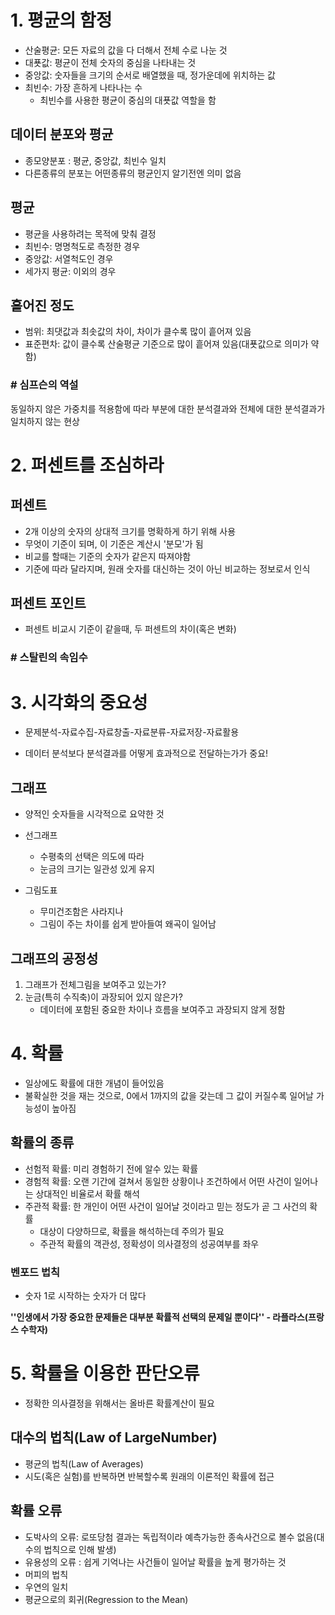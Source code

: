 # 1. 평균의 함정

- 산술평균: 모든 자료의 값을 다 더해서 전체 수로 나눈 것
- 대푯값: 평균이 전체 숫자의 중심을 나타내는 것
- 중앙값: 숫자들을 크기의 순서로 배열했을 때, 정가운데에 위치하는 값
- 최빈수: 가장 흔하게 나타나는 수
  - 최빈수를 사용한 평균이 중심의 대푯값 역할을 함

## 데이터 분포와 평균

- 종모양분포 : 평균, 중앙값, 최빈수 일치
- 다른종류의 분포는 어떤종류의 평균인지 알기전엔 의미 없음

## 평균

- 평균을 사용하려는 목적에 맞춰 결정
- 최빈수: 명명척도로 측정한 경우
- 중앙값: 서열척도인 경우
- 세가지 평균: 이외의 경우

## 흩어진 정도

- 범위: 최댓값과 최솟값의 차이, 차이가 클수록 많이 흩어져 있음
- 표준편차: 값이 클수록 산술평균 기준으로 많이 흩어져 있음(대푯값으로 의미가 약함)

### # 심프슨의 역설

동일하지 않은 가중치를 적용함에 따라 부분에 대한 분석결과와 전체에 대한 분석결과가 일치하지 않는 현상

# 2. 퍼센트를 조심하라

## 퍼센트

- 2개 이상의 숫자의 상대적 크기를 명확하게 하기 위해 사용
- 무엇이 기준이 되며, 이 기준은 계산시 '분모'가 됨
- 비교를 할때는 기준의 숫자가 같은지 따져야함
- 기준에 따라 달라지며, 원래 숫자를 대신하는 것이 아닌 비교하는 정보로서 인식

## 퍼센트 포인트

- 퍼센트 비교시 기준이 같을때, 두 퍼센트의 차이(혹은 변화)

### # 스탈린의 속임수

# 3. 시각화의 중요성

- 문제분석-자료수집-자료창출-자료분류-자료저장-자료활용

- 데이터 분석보다 분석결과를 어떻게 효과적으로 전달하는가가 중요!

## 그래프

- 양적인 숫자들을 시각적으로 요약한 것
- 선그래프
  - 수평축의 선택은 의도에 따라
  - 눈금의 크기는 일관성 있게 유지

- 그림도표
  - 무미건조함은 사라지나
  - 그림이 주는 차이를 쉽게 받아들여 왜곡이 일어남

## 그래프의 공정성

1. 그래프가 전체그림을 보여주고 있는가?
2. 눈금(특히 수직축)이 과장되어 있지 않은가?
   - 데이터에 포함된 중요한 차이나 흐름을 보여주고 과장되지 않게 정함

# 4. 확률

- 일상에도 확률에 대한 개념이 들어있음
- 불확실한 것을 재는 것으로, 0에서 1까지의 값을 갖는데 그 값이 커질수록 일어날 가능성이 높아짐

## 확률의 종류

- 선험적 확률: 미리 경험하기 전에 알수 있는 확률
- 경험적 확률: 오랜 기간에 걸쳐서 동일한 상황이나 조건하에서 어떤 사건이 일어나는 상대적인 비율로서 확률 해석
- 주관적 확률: 한 개인이 어떤 사건이 일어날 것이라고 믿는 정도가 곧 그 사건의 확률
  - 대상이 다양하므로, 확률을 해석하는데 주의가 필요
  - 주관적 확률의 객관성, 정확성이 의사결정의 성공여부를 좌우

### 벤포드 법칙

- 숫자 1로 시작하는 숫자가 더 많다

**''인생에서 가장 중요한 문제들은 대부분 확률적 선택의 문제일 뿐이다''  - 라플라스(프랑스 수학자)**

# 5. 확률을 이용한 판단오류

- 정확한 의사결정을 위해서는 올바른 확률계산이 필요

## 대수의 법칙(Law of LargeNumber)

- 평균의 법칙(Law of Averages)
- 시도(혹은 실험)를 반복하면 반복할수록 원래의 이론적인 확률에 접근

## 확률 오류

- 도박사의 오류: 로또당첨 결과는 독립적이라 예측가능한 종속사건으로 볼수 없음(대수의 법칙으로 인해 발생)
- 유용성의 오류 : 쉽게 기억나는 사건들이 일어날 확률을 높게 평가하는 것
- 머피의 법칙
- 우연의 일치
- 평균으로의 회귀(Regression to the Mean)
